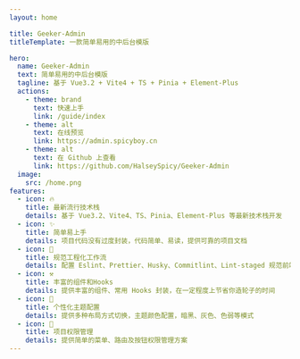 ```yaml
---
layout: home

title: Geeker-Admin
titleTemplate: 一款简单易用的中后台模版

hero:
  name: Geeker-Admin
  text: 简单易用的中后台模版
  tagline: 基于 Vue3.2 + Vite4 + TS + Pinia + Element-Plus
  actions:
    - theme: brand
      text: 快速上手
      link: /guide/index
    - theme: alt
      text: 在线预览
      link: https://admin.spicyboy.cn
    - theme: alt
      text: 在 Github 上查看
      link: https://github.com/HalseySpicy/Geeker-Admin
  image:
    src: /home.png
features:
  - icon: 🔥
    title: 最新流行技术栈
    details: 基于 Vue3.2、Vite4、TS、Pinia、Element-Plus 等最新技术栈开发
  - icon: ✨
    title: 简单易上手
    details: 项目代码没有过度封装，代码简单、易读，提供可靠的项目文档
  - icon: 🚀
    title: 规范工程化工作流
    details: 配置 Eslint、Prettier、Husky、Commitlint、Lint-staged 规范前端工程代码规范
  - icon: ⚒
    title: 丰富的组件和Hooks
    details: 提供丰富的组件、常用 Hooks 封装，在一定程度上节省你造轮子的时间
  - icon: 🎨
    title: 个性化主题配置
    details: 提供多种布局方式切换，主题颜色配置，暗黑、灰色、色弱等模式
  - icon: 🔐
    title: 项目权限管理
    details: 提供简单的菜单、路由及按钮权限管理方案
---
```

